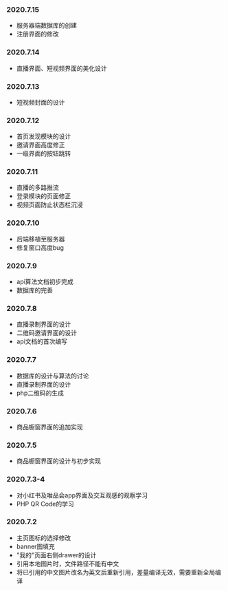 ### 2020.7.15
- 服务器端数据库的创建
- 注册界面的修改

### 2020.7.14
- 直播界面、短视频界面的美化设计


### 2020.7.13
- 短视频封面的设计


### 2020.7.12
- 首页发现模块的设计
- 邀请界面高度修正
- 一级界面的按钮跳转

### 2020.7.11
- 直播的多路推流
- 登录模块的页面修正
- 视频页面防止状态栏沉浸


### 2020.7.10
- 后端移植至服务器
- 修复窗口高度bug


### 2020.7.9
- api算法文档初步完成
- 数据库的完善


### 2020.7.8
- 直播录制界面的设计
- 二维码邀请界面的设计
- api文档的首次编写


### 2020.7.7
- 数据库的设计与算法的讨论
- 直播录制界面的设计
- php二维码的生成


### 2020.7.6
- 商品橱窗界面的追加实现


### 2020.7.5
- 商品橱窗界面的设计与初步实现

### 2020.7.3-4
- 对小红书及唯品会app界面及交互观感的观察学习
- PHP QR Code的学习

### 2020.7.2
- 主页图标的选择修改 
- banner图填充
- "我的"页面右侧drawer的设计
- 引用本地图片时，文件路径不能有中文
- 将已引用的中文图片改名为英文后重新引用，差量编译无效，需要重新全局编译

